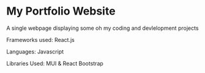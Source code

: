 # My Portfolio Website

A single webpage displaying some oh my coding and devlelopment projects

Frameworks used: 
React.js
    
Languages: 
Javascript

Libraries Used: 
MUI & React Bootstrap
